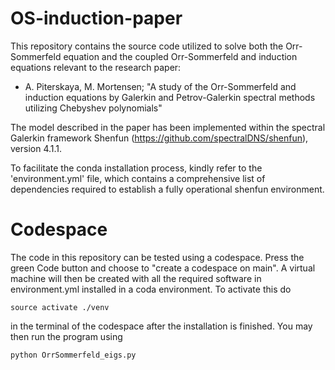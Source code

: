 # OS-induction-paper
This repository contains the source code utilized to solve both the Orr-Sommerfeld equation and the coupled Orr-Sommerfeld and induction equations relevant to the research paper:

- A. Piterskaya, M. Mortensen; "A study of the Orr-Sommerfeld and induction equations by Galerkin and Petrov-Galerkin spectral methods utilizing Chebyshev polynomials"

The model described in the paper has been implemented within the spectral Galerkin framework Shenfun (https://github.com/spectralDNS/shenfun), version 4.1.1.

To facilitate the conda installation process, kindly refer to the 'environment.yml' file, which contains a comprehensive list of dependencies required to establish a fully operational shenfun environment.

# Codespace

The code in this repository can be tested using a codespace. Press the green Code button and choose to "create a codespace on main". A virtual machine will then be created with all the required software in environment.yml installed in a coda environment. To activate this do

    source activate ./venv

in the terminal of the codespace after the installation is finished. You may then run the program using

    python OrrSommerfeld_eigs.py
